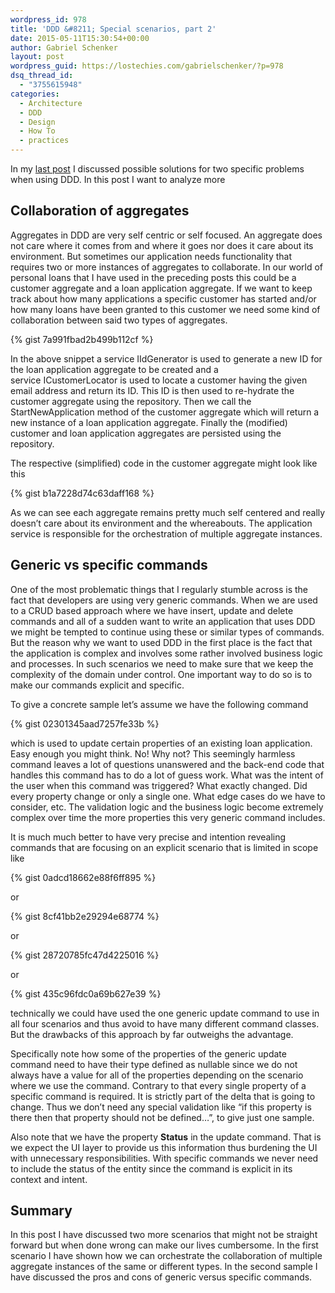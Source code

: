 ```yaml
---
wordpress_id: 978
title: 'DDD &#8211; Special scenarios, part 2'
date: 2015-05-11T15:30:54+00:00
author: Gabriel Schenker
layout: post
wordpress_guid: https://lostechies.com/gabrielschenker/?p=978
dsq_thread_id:
  - "3755615948"
categories:
  - Architecture
  - DDD
  - Design
  - How To
  - practices
---
```

In my [last post](https://lostechies.com/gabrielschenker/2015/05/07/ddd-special-scenarios-part-1/ "DDD – Special scenarios, part 1") I discussed possible solutions for two specific problems when using DDD. In this post I want to analyze more

## Collaboration of aggregates

Aggregates in DDD are very self centric or self focused. An aggregate does not care where it comes from and where it goes nor does it care about its environment. But sometimes our application needs functionality that requires two or more instances of aggregates to collaborate. In our world of personal loans that I have used in the preceding posts this could be a customer aggregate and a loan application aggregate. If we want to keep track about how many applications a specific customer has started and/or how many loans have been granted to this customer we need some kind of collaboration between said two types of aggregates.

{% gist 7a991fbad2b499b112cf %}

In the above snippet a service IIdGenerator is used to generate a new ID for the loan application aggregate to be created and a service ICustomerLocator is used to locate a customer having the given email address and return its ID. This ID is then used to re-hydrate the customer aggregate using the repository. Then we call the StartNewApplication method of the customer aggregate which will return a new instance of a loan application aggregate. Finally the (modified) customer and loan application aggregates are persisted using the repository.

The respective (simplified) code in the customer aggregate might look like this

{% gist b1a7228d74c63daff168 %}

As we can see each aggregate remains pretty much self centered and really doesn&#8217;t care about its environment and the whereabouts. The application service is responsible for the orchestration of multiple aggregate instances.

## Generic vs specific commands

One of the most problematic things that I regularly stumble across is the fact that developers are using very generic commands. When we are used to a CRUD based approach where we have insert, update and delete commands and all of a sudden want to write an application that uses DDD we might be tempted to continue using these or similar types of commands. But the reason why we want to used DDD in the first place is the fact that the application is complex and involves some rather involved business logic and processes. In such scenarios we need to make sure that we keep the complexity of the domain under control. One important way to do so is to make our commands explicit and specific.

To give a concrete sample let&#8217;s assume we have the following command

{% gist 02301345aad7257fe33b %}

which is used to update certain properties of an existing loan application. Easy enough you might think. No! Why not? This seemingly harmless command leaves a lot of questions unanswered and the back-end code that handles this command has to do a lot of guess work. What was the intent of the user when this command was triggered? What exactly changed. Did every property change or only a single one. What edge cases do we have to consider, etc. The validation logic and the business logic become extremely complex over time the more properties this very generic command includes.

It is much much better to have very precise and intention revealing commands that are focusing on an explicit scenario that is limited in scope like

{% gist 0adcd18662e88f6ff895 %}

or

{% gist 8cf41bb2e29294e68774 %}

or

{% gist 28720785fc47d4225016 %}

or

{% gist 435c96fdc0a69b627e39 %}

technically we could have used the one generic update command to use in all four scenarios and thus avoid to have many different command classes. But the drawbacks of this approach by far outweighs the advantage.

Specifically note how some of the properties of the generic update command need to have their type defined as nullable since we do not always have a value for all of the properties depending on the scenario where we use the command. Contrary to that every single property of a specific command is required. It is strictly part of the delta that is going to change. Thus we don&#8217;t need any special validation like &#8220;if this property is there then that property should not be defined&#8230;&#8221;, to give just one sample.

Also note that we have the property **Status** in the update command. That is we expect the UI layer to provide us this information thus burdening the UI with unnecessary responsibilities. With specific commands we never need to include the status of the entity since the command is explicit in its context and intent.

## Summary

In this post I have discussed two more scenarios that might not be straight forward but when done wrong can make our lives cumbersome. In the first scenario I have shown how we can orchestrate the collaboration of multiple aggregate instances of the same or different types. In the second sample I have discussed the pros and cons of generic versus specific commands.